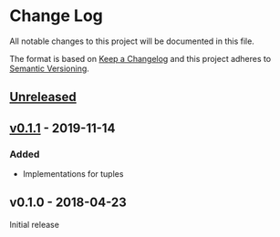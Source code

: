 # Change Log

All notable changes to this project will be documented in this file.

The format is based on [Keep a Changelog](http://keepachangelog.com/)
and this project adheres to [Semantic Versioning](http://semver.org/).

## [Unreleased]

## [v0.1.1] - 2019-11-14

### Added

- Implementations for tuples

## v0.1.0 - 2018-04-23

Initial release

[Unreleased]: https://github.com/japaric/hash32/compare/v0.1.1...HEAD
[v0.1.1]: https://github.com/japaric/hash32/compare/v0.1.0...v0.1.1
